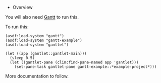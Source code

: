 
* Overview

You will also need [Gantt](https://github.com/slyrus/gantt) to run this.

To run this:

    (asdf:load-system "gantt")
    (asdf:load-system "gantt-example")
    (asdf:load-system "gantlet")

    (let ((app (gantlet::gantlet-main)))
      (sleep 0.5)
      (let ((gantlet-pane (clim:find-pane-named app 'gantlet)))
        (set-pane-task gantlet-pane gantt-example::*example-project*)))

More documentation to follow.
